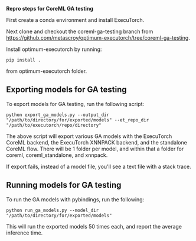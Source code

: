 **Repro steps for CoreML GA testing**

First create a conda environment and install ExecuTorch.

Next clone and checkout the coreml-ga-testing branch from https://github.com/metascroy/optimum-executorch/tree/coreml-ga-testing.

Install optimum-executorch by running:
```
pip install .
```
from optimum-executorch folder.

## Exporting models for GA testing

To export models for GA testing, run the following script:
```
python export_ga_models.py --output_dir "/path/to/directory/for/exported/models" --et_repo_dir "/path/to/executorch/repo/directory"
```

The above script will export various GA models with the ExecuTorch CoreML backend, the ExecuTorch XNNPACK backend, and the standalone CoreML flow.  There will be 1 folder per model, and within that a folder for coreml, coreml_standalone, and xnnpack.

If export fails, instead of a model file, you'll see a text file with a stack trace.

## Running models for GA testing
To run the GA models with pybindings, run the following:
```
python run_ga_models.py --model_dir "/path/to/directory/for/exported/models"
```

This will run the exported models 50 times each, and report the average inference time.
